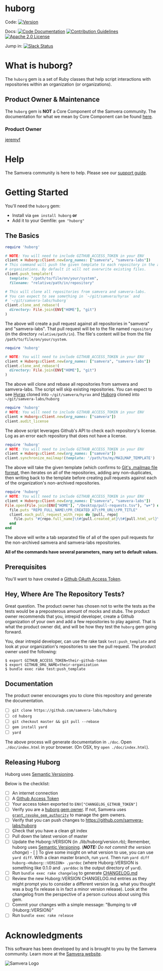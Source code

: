 # huborg

Code: [![Version](https://badge.fury.io/rb/huborg.svg)](https://rubygems.org/gems/huborg)

Docs: [![Code Documentation](https://img.shields.io/badge/CODE-Documentation-blue.svg)](https://www.rubydoc.info/gems/huborg/) [![Contribution Guidelines](http://img.shields.io/badge/CONTRIBUTING-Guidelines-blue.svg)](./CONTRIBUTING.md)
[![Apache 2.0 License](http://img.shields.io/badge/APACHE2-license-blue.svg)](./LICENSE)

Jump in: [![Slack Status](http://slack.samvera.org/badge.svg)](http://slack.samvera.org/)

# What is huborg?

The `huborg` gem is a set of Ruby classes that help script interactions with
repositories within an organization (or organizations).

## Product Owner & Maintenance

The `huborg` gem is **NOT** a Core Component of the Samvera community. The documentation for
what we mean by Core Component can be found
[here](http://samvera.github.io/core_components.html#requirements-for-a-core-component).

### Product Owner

[jeremyf](https://github.com/jeremyf)

# Help

The Samvera community is here to help. Please see our [support guide](./SUPPORT.md).

# Getting Started

You'll need the `huborg` gem:

* Install via `gem install huborg` **or**
* Add it to your Gemfile: `gem "huborg"`

## The Basics

```ruby
require 'huborg'

# NOTE: You will need to include GITHUB_ACCESS_TOKEN in your ENV
client = Huborg::Client.new(org_names: ["samvera", "samvera-labs"])
# This command will push the given template to each repository in the above
# organizations. By default it will not overwrite existing files.
client.push_template!(
  template: "/path/to/file/on/your/system",
  filename: "relative/path/in/repository"

# This will clone all repositories from samvera and samvera-labs.
# You can expect to see something in `~/git/samvera/hyrax` and
# `~/git/samvera-labs/huborg`
client.clone_and_rebase!(
  directory: File.join(ENV["HOME"], "git")
)
```

The above will create a pull request against all repositories in
"samvera" and "samvera-labs". That pull request will be to the file
named `repository` (in the directory `relative/path/in`). The file's
content will be from the file `/path/to/file/on/your/system`.

```ruby
require 'huborg'

# NOTE: You will need to include GITHUB_ACCESS_TOKEN in your ENV
client = Huborg::Client.new(org_names: ["samvera", "samvera-labs"])
client.clone_and_rebase!(
  directory: File.join(ENV["HOME"], "git")
)
```

The above will clone and rebase all repositories from samvera and
samvera-labs. The script will skip existing repositories. You can
expect to see [Hyrax](https://github.com/samvera/hyrax) cloned into
`~/git/samvera/hyrax` and [Huborg](https://github.com/samvera-labs/huborg)
cloned into `~/git/samvera-labs/huborg`

```ruby
require 'huborg'
# NOTE: You will need to include GITHUB_ACCESS_TOKEN in your ENV
client = Huborg::Client.new(org_names: ["samvera"])
client.audit_license
```

The above script leverages Github's API to check each repository's
license. Log as an error each repository that does not have a license.

```ruby
require 'huborg'
# NOTE: You will need to include GITHUB_ACCESS_TOKEN in your ENV
client = Huborg::Client.new(org_names: ["samvera"])
client.synchronize_mailmap!(template: '/path/to/my/MAILMAP_TEMPLATE')
```

The above will take the given template (which confirms to [Git's .mailmap
file format](https://www.git-scm.com/docs/git-check-mailmap), then
iterates on all of the repositories, adding any non-duplicates, then
writing back to the template before creating pull requests against
each of the organization's non-archived repositories.

```ruby
require 'huborg'
# NOTE: You will need to include GITHUB_ACCESS_TOKEN in your ENV
client = Huborg::Client.new(org_names: ["samvera", "samvera-labs"])
File.open(File.join(ENV["HOME"], "/Desktop/pull-requests.tsv"), "w+") do |file|
  file.puts "REPO_FULL_NAME\tPR_CREATED_AT\tPR_URL\tPR_TITLE"
  client.each_pull_request_with_repo do |pull, repo|
    file.puts "#{repo.full_name}\t#{pull.created_at}\t#{pull.html_url}\t#{pull.title}"
  end
end
```

The above will write a tab separated file of all of the open pull requests for
the non-archived samvera and samvera-labs repositories.

**All of the commands have several parameters, many set to default values.**

## Prerequisites

You'll want to have created a [Github OAuth Access Token](https://github.com/octokit/octokit.rb#oauth-access-tokens).

## Hey, Where Are The Repository Tests?

Great question. The product owner has chosen not to write the tests as the
tests would be a preposterous amount of mocks and stubs. The product owner
recommends that you, intrepid developer, create a Github organization of your
own and add a few repositories to play against. That is what the product owner
did, and will be how they test the `huborg` gem going forward.

You, dear intrepid developer, can use the rake task `test:push_template` and
look at your organization's repositories to see the pull request. The product
owner used the following:

```console
$ export GITHUB_ACCESS_TOKEN=their-github-token
$ export GITHUB_ORG_NAME=their-organization
$ bundle exec rake test:push_template
```

## Documentation

The product owner encourages you to clone this repository and generate the
documentation.

- [ ] `git clone https://github.com/samvera-labs/huborg`
- [ ] `cd huborg`
- [ ] `git checkout master && git pull --rebase`
- [ ] `gem install yard`
- [ ] `yard`

The above process will generate documentation in `./doc`. Open `./doc/index.html`
in your browser. (On OSX, try `open ./doc/index.html`).

## Releasing Huborg

Huborg uses [Semantic Versioning](https://semver.org/).

Below is the checklist:

- [ ] An internet connection
- [ ] A [Github Access Token](https://developer.github.com/apps/building-oauth-apps/authorizing-oauth-apps/)
- [ ] Your access token exported to `ENV["CHANGELOG_GITHUB_TOKEN"]`
- [ ] Verify you are a [huborg gem owner](https://rubygems.org/gems/huborg). If not, Samvera uses
      [`grant_revoke_gem_authority`](https://github.com/samvera/maintenance/blob/master/script/grant_revoke_gem_authority.rb)
      to manage the gem owners.
- [ ] Verify that you can push changes to https://github.com/samvera-labs/huborg
- [ ] Check that you have a clean git index
- [ ] Pull down the latest version of master
- [ ] Update the Huborg::VERSION (in ./lib/huborg/version.rb); Remember, huborg
      uses [Semantic Versioning](https://semver.org). (_**NOTE:** Do not commit the version change_)
      - [ ] To give some insight on what version to use, you can use `yard diff`. With a clean master branch, run `yard`. Then run `yard diff huborg-<Huborg::VERSION> .yardoc` (where Huborg::VERSION is something like 0.1.0 and `.yarddoc` is the output directory of `yard`).
- [ ] Run `bundle exec rake changelog` to generate [CHANGELOG.md](./CHANGELOG.md)
- [ ] Review the new Huborg::VERSION CHANGELOG.md entries as they might prompt
      you to consider a different version (e.g. what you thought was a bug fix
      release is in fact a minor version release). Look at the changelog from
      the perspective of a person curious about using this gem.
- [ ] Commit your changes with a simple message: "Bumping to v#{Huborg::VERSION}"
- [ ] Run `bundle exec rake release`

# Acknowledgments

This software has been developed by and is brought to you by the Samvera community.  Learn more at the
[Samvera website](http://samvera.org/).

![Samvera Logo](https://wiki.lyrasis.org/download/thumbnails/87459292/samvera-fall-font2-200w.png?version=1&modificationDate=1498550535816&api=v2)
